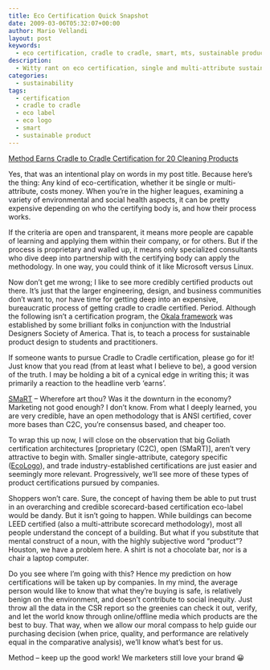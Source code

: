 ```yaml
---
title: Eco Certification Quick Snapshot
date: 2009-03-06T05:32:07+00:00
author: Mario Vellandi
layout: post
keywords:
  - eco certification, cradle to cradle, smart, mts, sustainable product, eco label, okala, opinion
description:
  - Witty rant on eco certification, single and multi-attribute sustainability assessment architectures, Cradle to Cradle, SMarT, EcoLogo, and what people really want.
categories:
  - sustainability
tags:
  - certification
  - cradle to cradle
  - eco label
  - eco logo
  - smart
  - sustainable product
---
```

<a rel="nofollow" href="http://www.greenbiz.com/news/2009/03/05/method-earns-cradle-cradle-certification-20-cleaning-products">Method Earns Cradle to Cradle Certification for 20 Cleaning Products</a>

Yes, that was an intentional play on words in my post title. Because here&#8217;s the thing: Any kind of eco-certification, whether it be single or multi-attribute, costs money. When you&#8217;re in the higher leagues, examining a variety of environmental and social health aspects, it can be pretty expensive depending on who the certifying body is, and how their process works.

If the criteria are open and transparent, it means more people are capable of learning and applying them within their company, or for others. But if the process is proprietary and walled up, it means only specialized consultants who dive deep into partnership with the certifying body can apply the methodology. In one way, you could think of it like Microsoft versus Linux.

Now don&#8217;t get me wrong; I like to see more credibly certified products out there. It&#8217;s just that the larger engineering, design, and business communities don&#8217;t want to, nor have time for getting deep into an expensive, bureaucratic process of getting cradle to cradle certified. Period. Although the following isn&#8217;t a certification program, the [Okala framework](http://www.sustainableminds.com/okala) was established by some brilliant folks in conjunction with the Industrial Designers Society of America. That is, to teach a process for sustainable product design to students and practitioners.

If someone wants to pursue Cradle to Cradle certification, please go for it! Just know that you read (from at least what I believe to be), a good version of the truth. I may be holding a bit of a cynical edge in writing this; it was primarily a reaction to the headline verb &#8216;earns&#8217;.

[SMaRT](http://mts.sustainableproducts.com/) &#8211; Wherefore art thou? Was it the downturn in the economy? Marketing not good enough? I don&#8217;t know. From what I deeply learned, you are very credible, have an open methodology that is ANSI certified, cover more bases than C2C, you&#8217;re consensus based, and cheaper too.

To wrap this up now, I will close on the observation that big Goliath certification architectures [proprietary (C2C), open (SMaRT)], aren&#8217;t very attractive to begin with. Smaller single-attribute, category specific ([EcoLogo](http://www.ecologo.org/en/)), and trade industry-established certifications are just easier and seemingly more relevant. Progressively, we&#8217;ll see more of these types of product certifications pursued by companies.

Shoppers won&#8217;t care. Sure, the concept of having them be able to put trust in an overarching and credible scorecard-based certification eco-label would be dandy. But it isn&#8217;t going to happen. While buildings can become LEED certified (also a multi-attribute scorecard methodology), most all people understand the concept of a building. But what if you substitute that mental construct of a noun, with the highly subjective word &#8220;product&#8221;? Houston, we have a problem here. A shirt is not a chocolate bar, nor is a chair a laptop computer.

Do you see where I&#8217;m going with this? Hence my prediction on how certifications will be taken up by companies. In my mind, the average person would like to know that what they&#8217;re buying is safe, is relatively benign on the environment, and doesn&#8217;t contribute to social inequity. Just throw all the data in the CSR report so the greenies can check it out, verify, and let the world know through online/offline media which products are the best to buy. That way, when we allow our moral compass to help guide our purchasing decision (when price, quality, and performance are relatively equal in the comparative analysis), we&#8217;ll know what&#8217;s best for us.

Method &#8211; keep up the good work! We marketers still love your brand 😀
